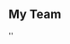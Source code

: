 
  <!DOCTYPE html>
  <html lang="en">
  <head>
      <meta charset="UTF-8">
      <meta http-equiv="X-UA-Compatible" content="IE=edge">
      <meta name="viewport" content="width=device-width, initial-scale=1.0">
      <title>Team Generator</title>
      <link rel="stylesheet" href="https://maxcdn.bootstrapcdn.com/bootstrap/4.5.2/css/bootstrap.min.css">
  </head>
  <body>
      <nav class="navbar rounded bg-danger text-light justify-content-md-between justify-content-center d-flex align-items-center pt-3">
          <div>
              <h1 class="mb-0 ml-3"> My Team</h1>
          </div>
      </nav>
      <main class="container-fluid d-flex mt-5">
        ''
      </main> 
      <script src="https://cdnjs.cloudflare.com/ajax/libs/popper.js/1.16.0/umd/popper.min.js"></script>
      <script src="https://maxcdn.bootstrapcdn.com/bootstrap/4.5.2/js/bootstrap.min.js"></script>
  </body>
  </html>
